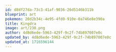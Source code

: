 ```yaml
---
id: d8df27da-73c3-41af-9036-26d5146b311b
blueprint: art
pokemon: 20d2b34c-4e95-4fd0-910e-0a746e8e390a
title: Kingdra
image: art/230.png
author: 4d8d6ede-5963-429f-9c2f-74b897007e0c
updated_by: 4d8d6ede-5963-429f-9c2f-74b897007e0c
updated_at: 1716596144
---
```

